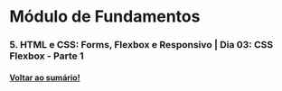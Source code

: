 # Módulo de Fundamentos   
### 5. HTML e CSS: Forms, Flexbox e Responsivo  |  Dia 03: CSS Flexbox - Parte 1
#### [Voltar ao sumário!](https://github.com/hiagoisoppo/trybe_exercicios/tree/main)